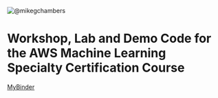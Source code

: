 ![@mikegchambers](./images/header.png)

# Workshop, Lab and Demo Code for the AWS Machine Learning Specialty Certification Course

[MyBinder](https://mybinder.org/v2/gh/learn-mikegchambers-com/aws-mls-c01.git/HEAD)
